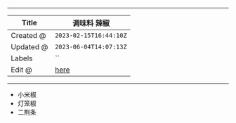 -----

| Title     | 调味料 辣椒                                           |
| --------- | ------------------------------------------------ |
| Created @ | `2023-02-15T16:44:10Z`                           |
| Updated @ | `2023-06-04T14:07:13Z`                           |
| Labels    | \`\`                                             |
| Edit @    | [here](https://github.com/junxnone/shi/issues/9) |

-----

  - 小米椒
  - 灯笼椒
  - 二荆条
